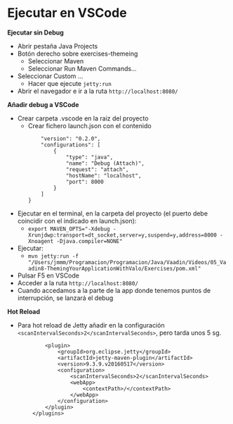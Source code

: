 # Ejecutar en VSCode

**Ejecutar sin Debug**

- Abrir pestaña Java Projects
- Botón derecho sobre exercises-themeing
  - Seleccionar Maven
  - Seleccionar Run Maven Commands...
- Seleccionar Custom ...
  - Hacer que ejecute `jetty:run`
- Abrir el navegador e ir a la ruta `http://localhost:8080/`

**Añadir debug a VSCode**

- Crear carpeta .vscode en la raiz del proyecto
  - Crear fichero launch.json con el contenido
    ```
    	"version": "0.2.0",
    	"configurations": [
    		{
    			"type": "java",
    			"name": "Debug (Attach)",
    			"request": "attach",
    			"hostName": "localhost",
    			"port": 8000
    		}
    	]
    }
    ```
- Ejecutar en el terminal, en la carpeta del proyecto (el puerto debe coincidir con el indicado en launch.json):
  - `export MAVEN_OPTS="-Xdebug -Xrunjdwp:transport=dt_socket,server=y,suspend=y,address=8000 -Xnoagent -Djava.compiler=NONE"`
- Ejecutar:
  - `mvn jetty:run -f "/Users/jmmm/Programacion/Programacion/Java/Vaadin/Videos/05_Vaadin8-ThemingYourApplicationWithValo/Exercises/pom.xml"`
- Pulsar F5 en VSCode
- Acceder a la ruta `http://localhost:8080/`
- Cuando accedamos a la parte de la app donde tenemos puntos de interrupción, se lanzará el debug

**Hot Reload**

- Para hot reload de Jetty añadir en la configuración `<scanIntervalSeconds>2</scanIntervalSeconds>`, pero tarda unos 5 sg.

```
			<plugin>
				<groupId>org.eclipse.jetty</groupId>
				<artifactId>jetty-maven-plugin</artifactId>
				<version>9.3.9.v20160517</version>
				<configuration>
					<scanIntervalSeconds>2</scanIntervalSeconds>
					<webApp>
						<contextPath>/</contextPath>
					</webApp>
				</configuration>
			</plugin>
		</plugins>
```
